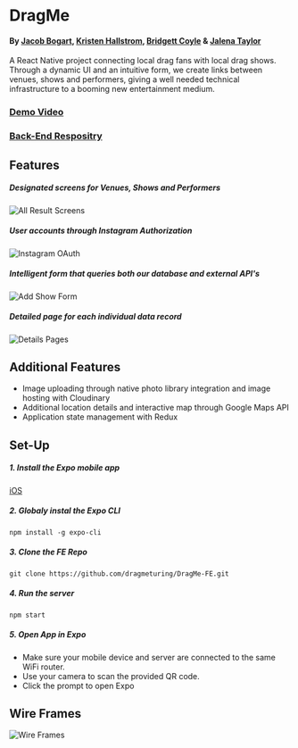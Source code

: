 # DragMe
#### By  [Jacob Bogart](https://github.com/jacobogart), [Kristen Hallstrom](https://github.com/Klhalls89), [Bridgett Coyle](https://github.com/B-Coyle) & [Jalena Taylor](https://github.com/jalena-penaligon)

A React Native project connecting local drag fans with local drag shows. Through a dynamic UI and an intuitive form, we create links between venues, shows and performers, giving a well needed technical infrastructure to a booming new entertainment medium. 

### [Demo Video](https://youtu.be/UABb0AuEIwI)

### [Back-End Respositry](https://github.com/jalena-penaligon/DragMe-BE)

## Features
##### Designated screens for Venues, Shows and Performers
![All Result Screens](https://user-images.githubusercontent.com/45608610/62055880-b25d7680-b1d9-11e9-9cd3-8d5ca8ae0765.jpg)

##### User accounts through Instagram Authorization
![Instagram OAuth](https://user-images.githubusercontent.com/45608610/62056064-16803a80-b1da-11e9-9a9c-66ae21901696.jpg)

##### Intelligent form that queries both our database and external API's 
![Add Show Form](https://user-images.githubusercontent.com/45608610/62056227-72e35a00-b1da-11e9-9337-62b33ee962f1.jpg)

##### Detailed page for each individual data record 
![Details Pages](https://user-images.githubusercontent.com/45608610/62056468-eedda200-b1da-11e9-9a72-3df065d04d5a.jpg)

## Additional Features
- Image uploading through native photo library integration and image hosting with Cloudinary
- Additional location details and interactive map through Google Maps API
- Application state management with Redux

## Set-Up
##### 1. Install the Expo mobile app
[iOS](https://apps.apple.com/app/apple-store/id982107779)
##### 2. Globaly instal the Expo CLI
```npm install -g expo-cli```
##### 3. Clone the FE Repo
```git clone https://github.com/dragmeturing/DragMe-FE.git```
##### 4. Run the server
```npm start```
##### 5. Open App in Expo
* Make sure your mobile device and server are connected to the same WiFi router.
* Use your camera to scan the provided QR code.
* Click the prompt to open Expo

## Wire Frames
![Wire Frames](https://user-images.githubusercontent.com/45608610/61236972-91375900-a6f6-11e9-8aba-fe134206b02d.jpg)
